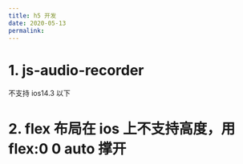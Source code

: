 ```yaml
---
title: h5 开发
date: 2020-05-13
permalink:
---
```


# 1. js-audio-recorder

不支持 ios14.3 以下

# 2. flex 布局在 ios 上不支持高度，用 flex:0 0 auto 撑开
